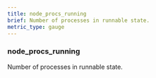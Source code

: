 ```yaml
---
title: node_procs_running
brief: Number of processes in runnable state.
metric_type: gauge
---
```

### node_procs_running

Number of processes in runnable state.